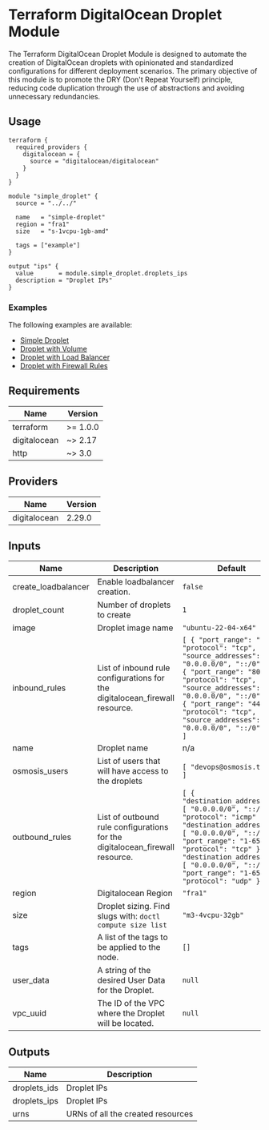 <!-- BEGIN_TF_DOCS -->

# Terraform DigitalOcean Droplet Module

The Terraform DigitalOcean Droplet Module is designed to automate the creation of DigitalOcean droplets
with opinionated and standardized configurations for different deployment scenarios.
The primary objective of this module is to promote the DRY (Don't Repeat Yourself) principle,
reducing code duplication through the use of abstractions and avoiding unnecessary redundancies.

## Usage

```hcl
terraform {
  required_providers {
    digitalocean = {
      source = "digitalocean/digitalocean"
    }
  }
}

module "simple_droplet" {
  source = "../../"

  name   = "simple-droplet"
  region = "fra1"
  size   = "s-1vcpu-1gb-amd"

  tags = ["example"]
}

output "ips" {
  value       = module.simple_droplet.droplets_ips
  description = "Droplet IPs"
}
```

### Examples

The following examples are available:

- [Simple Droplet](./examples/simple-droplet)
- [Droplet with Volume](./examples/droplet-with-volume)
- [Droplet with Load Balancer](./examples/droplet-with-loadbalancer)
- [Droplet with Firewall Rules](./examples/droplet-with-firewall-rules)

## Requirements

| Name | Version |
|------|---------|
| terraform | >= 1.0.0 |
| digitalocean | ~> 2.17 |
| http | ~> 3.0 |

## Providers

| Name | Version |
|------|---------|
| digitalocean | 2.29.0 |

## Inputs

| Name | Description | Default | Required |
|------|-------------|---------|:--------:|
| create\_loadbalancer | Enable loadbalancer creation. | `false` | no |
| droplet\_count | Number of droplets to create | `1` | no |
| image | Droplet image name | `"ubuntu-22-04-x64"` | no |
| inbound\_rules | List of inbound rule configurations for the digitalocean\_firewall resource. | ```[ { "port_range": "22", "protocol": "tcp", "source_addresses": [ "0.0.0.0/0", "::/0" ] }, { "port_range": "80", "protocol": "tcp", "source_addresses": [ "0.0.0.0/0", "::/0" ] }, { "port_range": "443", "protocol": "tcp", "source_addresses": [ "0.0.0.0/0", "::/0" ] } ]``` | no |
| name | Droplet name | n/a | yes |
| osmosis\_users | List of users that will have access to the droplets | ```[ "devops@osmosis.team" ]``` | no |
| outbound\_rules | List of outbound rule configurations for the digitalocean\_firewall resource. | ```[ { "destination_addresses": [ "0.0.0.0/0", "::/0" ], "protocol": "icmp" }, { "destination_addresses": [ "0.0.0.0/0", "::/0" ], "port_range": "1-65535", "protocol": "tcp" }, { "destination_addresses": [ "0.0.0.0/0", "::/0" ], "port_range": "1-65535", "protocol": "udp" } ]``` | no |
| region | Digitalocean Region | `"fra1"` | no |
| size | Droplet sizing. Find slugs with: `doctl compute size list` | `"m3-4vcpu-32gb"` | no |
| tags | A list of the tags to be applied to the node. | `[]` | no |
| user\_data | A string of the desired User Data for the Droplet. | `null` | no |
| vpc\_uuid | The ID of the VPC where the Droplet will be located. | `null` | no |

## Outputs

| Name | Description |
|------|-------------|
| droplets\_ids | Droplet IPs |
| droplets\_ips | Droplet IPs |
| urns | URNs of all the created resources |
<!-- END_TF_DOCS -->
